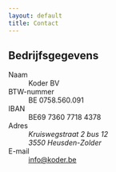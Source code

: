 ```yaml
---
layout: default
title: Contact
---
```


<h2>Bedrijfsgegevens</h2>
<dl>
	<dt>Naam</dt>
	<dd>Koder BV</dd>
	<dt>BTW-nummer</dt>
	<dd>BE 0758.560.091</dd>
	<dt>IBAN</dt>
	<dd>BE69 7360 7718 4378</dd>
	<dt>Adres</dt>
	<dd><address>Kruiswegstraat 2 bus 12<br/>3550 Heusden-Zolder</address>
	<dt>E-mail</dt>
	<dd><a href="mailto:info@koder.be">info@koder.be</a></dd>
</dl>